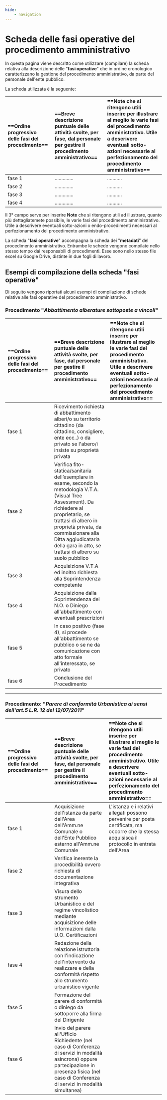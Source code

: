 ```yaml
---
hide:
    - navigation
---
```




# Scheda delle fasi operative del procedimento amministrativo

In questa pagina viene descritto come utilizzare (compilare) la scheda relativa alla descrizione delle "**fasi operative**" che in ordine cronologico caratterizzano la gestione del procedimento amministrativo, da parte del personale dell'ente pubblico.

La scheda utilizzata è la seguente:

| **==Ordine progressivo delle fasi del procedimento==** | **==Breve descrizione puntuale delle attività svolte, per fase, dal personale per gestire il procedimento amministrativo==** | **==Note che si ritengono utili inserire per illustrare al meglio le varie fasi del procedimento amministrativo. Utile a descrivere eventuali sotto-azioni necessarie al perfezionamento del procedimento amministrativo==** |
|:-----|:-----|:-----|
| fase 1 | .............. | ........... |
| fase 2 | .............. | ........... |
| fase 3 | .............. | ........... |
| fase 4 | .............. | ........... |

Il 3° campo serve per inserire **Note** che si ritengono utili ad illustrare, quanto più dettagliatemete possibile, le varie fasi del procedimento amministrativo. Utile a descrivere eventuali sotto-azioni o endo-procedimenti necessari al perfezionamento del procedimento amministrativo.

La scheda "**fasi operative**" accompagna la scheda dei "**metadati**" del procedimento amministrativo. Entrambe le schede vengono compilate nello stesso tempo dai responsabili di procedimenti. Esse sono nello stesso file excel su Google Drive, distinte in due fogli di lavoro. 


## Esempi di compilazione della scheda "fasi operative"
Di seguito vengono riportati alcuni esempi di compilazione di schede relative alle fasi operative del procedimento amministrativo.


### Procedimento "*Abbattimento alberature sottoposte a vincoli*"

| **==Ordine progressivo delle fasi del procedimento==** | **==Breve descrizione puntuale delle attività svolte, per fase, dal personale per gestire il procedimento amministrativo==** | **==Note che si ritengono utili inserire per illustrare al meglio le varie fasi del procedimento amministrativo. Utile a descrivere eventuali sotto-azioni necessarie al perfezionamento del procedimento amministrativo==** |
|:-----|:-----|:-----|
|fase 1| Ricevimento richiesta di abbattimento alberi/o su territorio cittadino (da cittadino, consigliere, ente ecc..) o da privato se l'abero/i insiste su proprietà privata| |
|fase 2| Verifica fito-statica/sanitaria dell’esemplare in esame, secondo la metodologia V.T.A. (Visual Tree Assessment). Da richiedere al proprietario, se trattasi di albero in proprietà privata, da commissionare alla Ditta aggiudicataria della gara in atto, se trattasi di albero su suolo pubblico|  |
|fase 3| Acquisizione V.T.A ed inoltro richiesta alla Soprintendenza competente|  |
|fase 4| Acquisizione dalla Soprintendenza del N.O. o Diniego all'abbattimento con eventuali prescrizioni|  | 
|fase 5| In caso positivo (fase 4), si procede all'abbattimento se pubblico o se ne da comunicazione con atto formale all'interessato, se privato | |
|fase 6| Conclusione del Procedimento|  |

---

### Procedimento: "*Parere di conformità Urbanistica  ai sensi dell'art.5 L.R. 12 del 12/07/2011*"

| **==Ordine progressivo delle fasi del procedimento==** | **==Breve descrizione puntuale delle attività svolte, per fase, dal personale per gestire il procedimento amministrativo==** | **==Note che si ritengono utili inserire per illustrare al meglio le varie fasi del procedimento amministrativo. Utile a descrivere eventuali sotto-azioni necessarie al perfezionamento del procedimento amministrativo==** |
|:-----|:-----|:-----|
|fase 1|Acquisizione dell'istanza da parte dell'Area dell'Amm.ne Comunale o dell'Ente Pubblico esterno all'Amm.ne Comunale  | L'istanza e i relativi allegati possono pervenire per posta certificata, ma occorre che la stessa acquisisca il protocollo in entrata dell'Area|
|fase 2| Verifica inerente la procedibilità ovvero richiesta di documentazione integrativa|  |
|fase 3| Visura dello strumento Urbanistico e del regime vincolistico mediante acquisizione delle informazioni dalla U.O. Certificazioni|  |
|fase 4| Redazione della relazione istruttoria con l'indicazione dell'intervento da realizzare e della  conformità rispetto allo strumento urbanistico vigente |  |
|fase 5| Formazione del parere di conformità  o diniego da sottoporre alla firma del Dirigente |  |
|fase 6| Invio del parere all'Ufficio Richiedente (nel caso di Conferenza di servizi in modalità asincrona) oppure partecipazione in presenza fisica (nel caso di Conferenza di servizi in modalità simultanea) |  |











